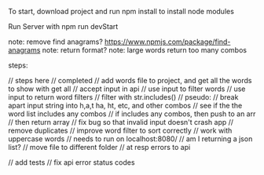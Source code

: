To start, download project and run npm install to install node modules

Run Server with npm run devStart

note: remove find anagrams? https://www.npmjs.com/package/find-anagrams
note: return format?
note: large words return too many combos

steps: 

// steps here
// completed
// add words file to project, and get all the words to show with get all
// accept input in api
// use input to filter words
// use input to return word filters
// filter with str.includes()
// pseudo:
// break apart input string into h,a,t ha, ht, etc, and other combos 
// see if the the word list includes any combos
// if includes any combos, then push to an arr 
// then return array
// fix bug so that invalid input doesn't crash app
// remove duplicates
// improve word filter to sort correctly
// work with uppercase words
// needs to run on localhost:8080/
// am I returning a json list?
// move file to different folder
// at resp errors to api

// add tests
// fix api error status codes
